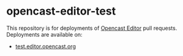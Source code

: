 # opencast-editor-test

This repository is for deployments of [Opencast Editor](https://github.com/opencast/opencast-editor) pull requests.
Deployments are available on:

- [test.editor.opencast.org](https://test.editor.opencast.org)
